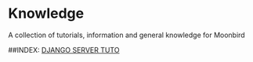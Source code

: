 # Knowledge
A collection of tutorials, information and general knowledge for Moonbird

##INDEX:
<a href="django-ubuntu">DJANGO SERVER TUTO</a>